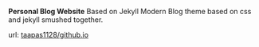 **Personal Blog Website**
Based on Jekyll Modern Blog theme based on css and jekyll smushed together.

url: [taapas1128/github.io](https://taapas1128.github.io/)

